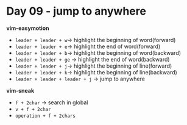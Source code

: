 <!--
 * @Author: Ada J
 * @Date: 2022-06-11 22:38:34
 * @LastEditTime: 2022-06-21 11:23:22
 * @Description: 
-->
# Day 09 - jump to anywhere

**vim-easymotion**
* `leader + leader + w`-> highlight the beginning of word(forward) 
* `leader + leader + e`-> highlight the end of word(forward) 
* `leader + leader + b`-> highlight the beginning of word(backward) 
* `leader + leader + ge` -> highlight the end of word(backward) 
* `leader + leader + j`-> highlight the beginning of line(forward) 
* `leader + leader + k`-> highlight the beginning of line(backward) 
* `leader + leader + leader + j` -> jump to anywhere

**vim-sneak**
* `f + 2char` -> search in global
* `v + f + 2char`
* `operation + f + 2chars`